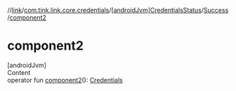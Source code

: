 //[link](../../../index.md)/[com.tink.link.core.credentials](../../index.md)/[[androidJvm]CredentialsStatus](../index.md)/[Success](index.md)/[component2](component2.md)



# component2  
[androidJvm]  
Content  
operator fun [component2](component2.md)(): [Credentials](../../../com.tink.model.credentials/[android-jvm]-credentials/index.md)  



